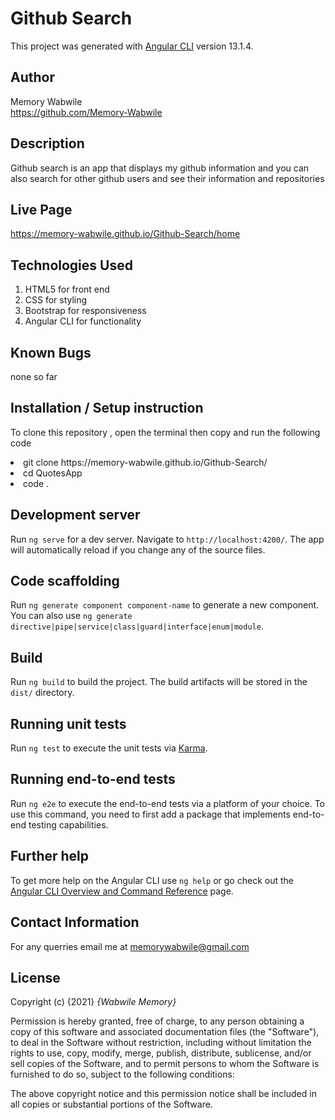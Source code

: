 # Github Search

This project was generated with [Angular CLI](https://github.com/angular/angular-cli) version 13.1.4.

## Author
Memory Wabwile<br>
 https://github.com/Memory-Wabwile

## Description
Github search is an app that displays my github information and you can also search for other github users and see their information and repositories

## Live Page 

https://memory-wabwile.github.io/Github-Search/home


## Technologies Used

1. HTML5 for front end<br>
2. CSS for styling<br>
3. Bootstrap for responsiveness<br>
4. Angular CLI for functionality<br>


## Known Bugs
none so far

## Installation / Setup instruction
To clone this repository , open the terminal then copy and run the following code 
<li> git clone https://memory-wabwile.github.io/Github-Search/ </li>
<li> cd QuotesApp</li>
<li> code .</li>

## Development server

Run `ng serve` for a dev server. Navigate to `http://localhost:4200/`. The app will automatically reload if you change any of the source files.

## Code scaffolding

Run `ng generate component component-name` to generate a new component. You can also use `ng generate directive|pipe|service|class|guard|interface|enum|module`.

## Build

Run `ng build` to build the project. The build artifacts will be stored in the `dist/` directory.

## Running unit tests

Run `ng test` to execute the unit tests via [Karma](https://karma-runner.github.io).

## Running end-to-end tests

Run `ng e2e` to execute the end-to-end tests via a platform of your choice. To use this command, you need to first add a package that implements end-to-end testing capabilities.

## Further help

To get more help on the Angular CLI use `ng help` or go check out the [Angular CLI Overview and Command Reference](https://angular.io/cli) page.

## Contact Information
For any querries email me at memorywabwile@gmail.com

## License
Copyright (c) {2021} *{Wabwile Memory}*

Permission is hereby granted, free of charge, to any person obtaining a copy
of this software and associated documentation files (the "Software"), to deal
in the Software without restriction, including without limitation the rights
to use, copy, modify, merge, publish, distribute, sublicense, and/or sell
copies of the Software, and to permit persons to whom the Software is
furnished to do so, subject to the following conditions:

The above copyright notice and this permission notice shall be included in all
copies or substantial portions of the Software.